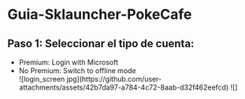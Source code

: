 # Guia-Sklauncher-PokeCafe
<body>
    <main>
        <h2>Paso 1: Seleccionar el tipo de cuenta:</h2>
        <ul>
            <li>Premium: Login with Microsoft</li>
            <li>No Premium: Switch to offline mode</li>
            ![login_screen jpg](https://github.com/user-attachments/assets/42b7da97-a784-4c72-8aab-d32f462eefcd)
![]
